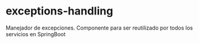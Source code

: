 # exceptions-handling
Manejador de excepciones. Componente para ser reutilizado por todos los servicios en SpringBoot
